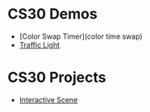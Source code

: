 # CS30 Demos
- [Color Swap Timer](color time swap)
- [Traffic Light](traffic-light)

# CS30 Projects
- [Interactive Scene](interactive-scene)